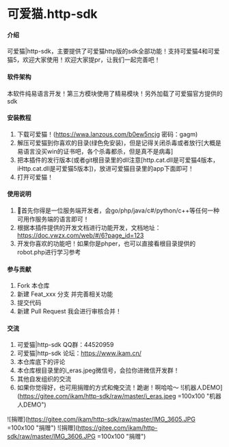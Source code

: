 # 可爱猫.http-sdk

#### 介绍
可爱猫|http-sdk，主要提供了可爱猫http版的sdk全部功能！支持可爱猫4和可爱猫5，欢迎大家使用！欢迎大家提pr，让我们一起完善吧！

#### 软件架构
本软件纯易语言开发！第三方模块使用了精易模块！另外加载了可爱猫官方提供的sdk


#### 安装教程

1.  下载可爱猫！(https://wwa.lanzous.com/b0ew5ncjg 密码：gagm)
2.  解压可爱猫到你喜欢的目录(绿色免安装)，但是记得关闭杀毒或者放行[大概是易语言没买win的证书吧，各个杀毒都杀，但是真不是病毒]
3.  把本插件的发行版本(或者git根目录里的dll注意[http.cat.dll是可爱猫4版本，iHttp.cat.dll是可爱猫5版本])，放进可爱猫目录里的app下面即可！
4.  打开可爱猫！

#### 使用说明

1.  首先你得是一位服务端开发者，会go/php/java/c#/python/c++等任何一种可用作服务端的语言即可！
2.  根据本插件提供的开发文档进行功能开发，文档地址：https://doc.vwzx.com/web/#/6?page_id=123
3.  开发你喜欢的功能吧！如果你是phper，也可以直接看根目录提供的robot.php进行学习参考

#### 参与贡献

1.  Fork 本仓库
2.  新建 Feat_xxx 分支 并完善相关功能
3.  提交代码
4.  新建 Pull Request 我会进行审核合并！


#### 交流

1.  可爱猫|http-sdk QQ群：44520959
2.  可爱猫|http-sdk 论坛：https://www.ikam.cn/
3.  本仓库底下的评论
4.  本仓库根目录里的i_eras.jpeg微信号，会拉你进微信开发群！
5.  其他自发组织的交流
6.  如果你觉得好，也可用捐赠的方式和俺交流！跪谢！啊哈哈～
![机器人DEMO](https://gitee.com/ikam/http-sdk/raw/master/i_eras.jpeg =100x100 "机器人DEMO")

![捐赠](https://gitee.com/ikam/http-sdk/raw/master/IMG_3605.JPG =100x100 "捐赠")
![捐赠](https://gitee.com/ikam/http-sdk/raw/master/IMG_3606.JPG =100x100 "捐赠")
